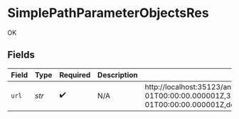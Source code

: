 # SimplePathParameterObjectsRes

OK


## Fields

| Field                                                                                                                                                                                                                                                                                                                                                                                                                                                                                                                                                                                                                                                                            | Type                                                                                                                                                                                                                                                                                                                                                                                                                                                                                                                                                                                                                                                                             | Required                                                                                                                                                                                                                                                                                                                                                                                                                                                                                                                                                                                                                                                                         | Description                                                                                                                                                                                                                                                                                                                                                                                                                                                                                                                                                                                                                                                                      | Example                                                                                                                                                                                                                                                                                                                                                                                                                                                                                                                                                                                                                                                                          |
| -------------------------------------------------------------------------------------------------------------------------------------------------------------------------------------------------------------------------------------------------------------------------------------------------------------------------------------------------------------------------------------------------------------------------------------------------------------------------------------------------------------------------------------------------------------------------------------------------------------------------------------------------------------------------------- | -------------------------------------------------------------------------------------------------------------------------------------------------------------------------------------------------------------------------------------------------------------------------------------------------------------------------------------------------------------------------------------------------------------------------------------------------------------------------------------------------------------------------------------------------------------------------------------------------------------------------------------------------------------------------------- | -------------------------------------------------------------------------------------------------------------------------------------------------------------------------------------------------------------------------------------------------------------------------------------------------------------------------------------------------------------------------------------------------------------------------------------------------------------------------------------------------------------------------------------------------------------------------------------------------------------------------------------------------------------------------------- | -------------------------------------------------------------------------------------------------------------------------------------------------------------------------------------------------------------------------------------------------------------------------------------------------------------------------------------------------------------------------------------------------------------------------------------------------------------------------------------------------------------------------------------------------------------------------------------------------------------------------------------------------------------------------------- | -------------------------------------------------------------------------------------------------------------------------------------------------------------------------------------------------------------------------------------------------------------------------------------------------------------------------------------------------------------------------------------------------------------------------------------------------------------------------------------------------------------------------------------------------------------------------------------------------------------------------------------------------------------------------------- |
| `url`                                                                                                                                                                                                                                                                                                                                                                                                                                                                                                                                                                                                                                                                            | *str*                                                                                                                                                                                                                                                                                                                                                                                                                                                                                                                                                                                                                                                                            | :heavy_check_mark:                                                                                                                                                                                                                                                                                                                                                                                                                                                                                                                                                                                                                                                               | N/A                                                                                                                                                                                                                                                                                                                                                                                                                                                                                                                                                                                                                                                                              | http://localhost:35123/anything/pathParams/obj/1,1,1.1,1.1,2,2020-01-01,2020-01-01T00:00:00.000001Z,3.141592653589793,3.14159265358979344719667586,55,8821239038968084,9223372036854775808,any,any,bigint,bigint=8821239038968084,bigintStr,bigintStr=9223372036854775808,bool,bool=true,boolOpt,boolOpt=true,date,date=2020-01-01,dateTime,dateTime=2020-01-01T00:00:00.000001Z,decimal,decimal=3.141592653589793,decimalStr,decimalStr=3.14159265358979344719667586,enum,enum=one,float32,float32=1.1,int,int=1,int32,int32=1,int32Enum,int32Enum=55,intEnum,intEnum=2,num,num=1.1,one,str,str=test,strOpt,strOpt=testOptional,test,testOptional/objExploded/any=any,true,true |